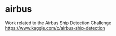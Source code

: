# airbus
Work related to the Airbus Ship Detection Challenge https://www.kaggle.com/c/airbus-ship-detection
